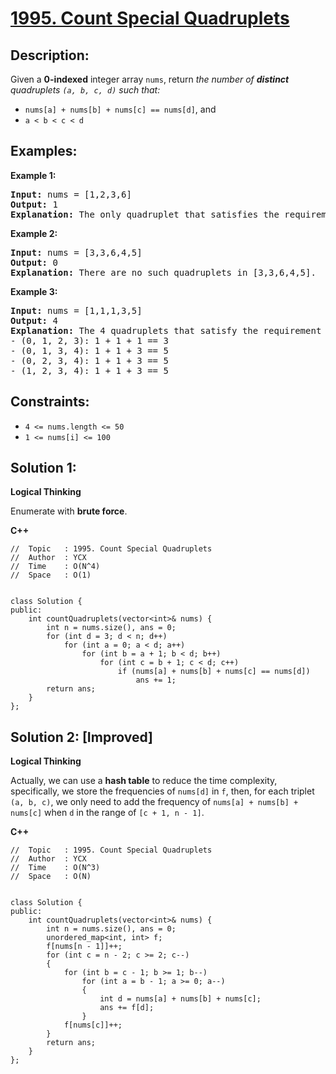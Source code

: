 # [1995. Count Special Quadruplets](https://leetcode.com/problems/count-special-quadruplets/)


## Description:

<p>Given a <strong>0-indexed</strong> integer array <code>nums</code>, return <em>the number of <strong>distinct</strong> quadruplets <code>(a, b, c, d)</code> such that:</em></p>

<ul>
    <li><code>nums[a] + nums[b] + nums[c] == nums[d]</code>, and</li>
    <li><code>a &lt; b &lt; c &lt; d</code></li>
</ul>


## Examples:

<strong>Example 1:</strong>
<pre>
<strong>Input:</strong> nums = [1,2,3,6]
<strong>Output:</strong> 1
<strong>Explanation:</strong> The only quadruplet that satisfies the requirement is (0, 1, 2, 3) because 1 + 2 + 3 == 6.
</pre>

<strong>Example 2:</strong>
<pre>
<strong>Input:</strong> nums = [3,3,6,4,5]
<strong>Output:</strong> 0
<strong>Explanation:</strong> There are no such quadruplets in [3,3,6,4,5].
</pre>

<strong>Example 3:</strong>
<pre>
<strong>Input:</strong> nums = [1,1,1,3,5]
<strong>Output:</strong> 4
<strong>Explanation:</strong> The 4 quadruplets that satisfy the requirement are:
- (0, 1, 2, 3): 1 + 1 + 1 == 3
- (0, 1, 3, 4): 1 + 1 + 3 == 5
- (0, 2, 3, 4): 1 + 1 + 3 == 5
- (1, 2, 3, 4): 1 + 1 + 3 == 5
</pre>


## Constraints:

<ul>
    <li><code>4 &lt;= nums.length &lt;= 50</code></li>
    <li><code>1 &lt;= nums[i] &lt;= 100</code></li>
</ul>


## Solution 1:

<strong>Logical Thinking</strong>
<p>Enumerate with <strong>brute force</strong>.</p>


<strong>C++</strong>

```
//  Topic   : 1995. Count Special Quadruplets
//  Author  : YCX
//  Time    : O(N^4)
//  Space   : O(1)


class Solution {
public:
    int countQuadruplets(vector<int>& nums) {
        int n = nums.size(), ans = 0;
        for (int d = 3; d < n; d++)
            for (int a = 0; a < d; a++)
                for (int b = a + 1; b < d; b++)
                    for (int c = b + 1; c < d; c++)
                        if (nums[a] + nums[b] + nums[c] == nums[d])
                            ans += 1;
        return ans;
    }
};
```


## Solution 2: [Improved]

<strong>Logical Thinking</strong>
<p>Actually, we can use a <strong>hash table</strong> to reduce the time complexity, specifically, we store the frequencies of <code>nums[d]</code> in <code>f</code>, then, for each triplet <code>(a, b, c)</code>, we only need to add the frequency of <code>nums[a] + nums[b] + nums[c]</code> when <code>d</code> in the range of <code>[c + 1, n - 1]</code>.</p>


<strong>C++</strong>

```
//  Topic   : 1995. Count Special Quadruplets
//  Author  : YCX
//  Time    : O(N^3)
//  Space   : O(N)


class Solution {
public:
    int countQuadruplets(vector<int>& nums) {
        int n = nums.size(), ans = 0;
        unordered_map<int, int> f;
        f[nums[n - 1]]++;
        for (int c = n - 2; c >= 2; c--)
        {
            for (int b = c - 1; b >= 1; b--)
                for (int a = b - 1; a >= 0; a--)
                {
                    int d = nums[a] + nums[b] + nums[c];
                    ans += f[d];
                }
            f[nums[c]]++;
        }
        return ans;
    }
};
```
